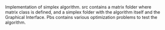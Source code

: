 Implementation of simplex algorithm. src contains a matrix folder where matrix class is defined, and a simplex folder with the algorithm itself and the Graphical Interface.
Pbs contains various optimization problems to test the algorithm.
